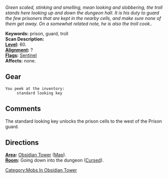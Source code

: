 *Green scaled, stinking and smelling, mean looking and slobbering, the
troll stands here looking up and down the dungeon hall. It is his duty
to guard the few prisoners that are kept in the nearby cells, and make
sure none of them get away. On a somewhat related note, he is also the
troll cook..*

**Keywords:** prison, guard, troll  
**Scan Description:**  
**[Level](Level.md "wikilink"):** 60.  
**[Alignment](Alignment.md "wikilink"):** ?  
**[Flags](:Category:_Mob_Types.md "wikilink"):**
[Sentinel](Sentinel_Mobs.md "wikilink")  
**Affects:** none.  

## Gear

`You peek at the inventory:`  
`     standard looking key`

## Comments

The standard looking key unlocks the prison cells to the west of the
Prison guard.

## Directions

**[Area](:Category:_Areas.md "wikilink"):** [Obsidian
Tower](:Category:Obsidian_Tower.md "wikilink")
([Map](Obsidian_Tower_Map.md "wikilink")).  
**[Room](:Category:_Rooms.md "wikilink"):** Going down into the dungeon
([Cursed](Cursed_Rooms.md "wikilink")).  

[Category:Mobs In Obsidian
Tower](Category:Mobs_In_Obsidian_Tower "wikilink")
